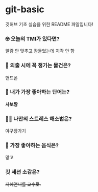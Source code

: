 # git-basic
깃허브 기초 실습을 위한 README 파일입니다!

### 🤓 오늘의 TMI가 있다면?
알람 안 맞추고 잠들었는데 지각 안 함

### 🎒 외출 시에 꼭 챙기는 물건은?
핸드폰

### 🤙 내가 가장 좋아하는 단어는?
**사보짱**

### 🧘‍♀️ 나만의 스트레스 해소법은?
야구장가기

### 🍧 가장 좋아하는 음식은?
망고

### 깃 세션 소감은?
~~지혜언니를 교수로.~~
